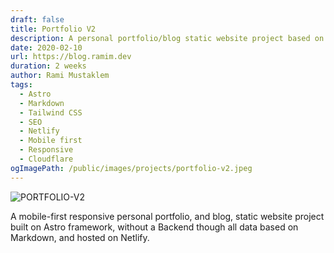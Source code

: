 ```yaml
---
draft: false
title: Portfolio V2
description: A personal portfolio/blog static website project based on the Astro framework, without a backend, based on Markdown, and hosted on Netlify.
date: 2020-02-10
url: https://blog.ramim.dev
duration: 2 weeks
author: Rami Mustaklem
tags:
  - Astro
  - Markdown
  - Tailwind CSS
  - SEO
  - Netlify
  - Mobile first
  - Responsive
  - Cloudflare
ogImagePath: /public/images/projects/portfolio-v2.jpeg
---
```


![PORTFOLIO-V2](/public/images/projects/portfolio-v2.jpeg)

A mobile-first responsive personal portfolio, and blog, static website project built on Astro framework, without a Backend though all data based on Markdown, and hosted on Netlify.
